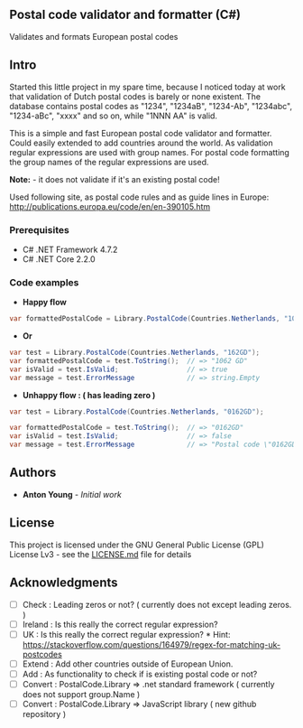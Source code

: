 ## Postal code validator and formatter (C#)

Validates and formats European postal codes

## Intro

Started this little project in my spare time, because I noticed today at work that validation of Dutch postal codes is barely or none existent. The database contains postal codes as "1234", "1234aB", "1234-Ab", "1234abc", "1234-aBc", "xxxx" and so on, while "1NNN AA" is valid.

This is a simple and fast European postal code validator and formatter. Could easily extended to add countries around the world.
As validation regular expressions are used with group names. For postal code formatting the group names of the regular expressions are used.

**Note:** - it does not validate if it's an existing postal code!

Used following site, as postal code rules and as guide lines in Europe: http://publications.europa.eu/code/en/en-390105.htm

### Prerequisites

* C# .NET Framework 4.7.2
* C# .NET Core 2.2.0

### Code examples

* **Happy flow**

```csharp
var formattedPostalCode = Library.PostalCode(Countries.Netherlands, "1062GD").ToString(); // => "1062 GD"
```

* **Or** 

```csharp
var test = Library.PostalCode(Countries.Netherlands, "162GD");
var formattedPostalCode = test.ToString();  // => "1062 GD"
var isValid = test.IsValid;                 // => true					
var message = test.ErrorMessage             // => string.Empty		
```

* **Unhappy flow	: ( has leading zero )**

```csharp
var test = Library.PostalCode(Countries.Netherlands, "0162GD");

var formattedPostalCode = test.ToString();  // => "0162GD"
var isValid = test.IsValid;                 // => false					
var message = test.ErrorMessage             // => "Postal code \"0162GD\" is not valid. Example \"1234 AB\"."		
```

## Authors

* **Anton Young** - *Initial work*

## License

This project is licensed under the GNU General Public License (GPL) License Lv3 - see the [LICENSE.md](LICENSE.md) file for details

## Acknowledgments

- [ ] Check	  : Leading zeros or not? ( currently does not except leading zeros. )
- [ ] Ireland	: Is this really the correct regular expression?
- [ ] UK		  : Is this really the correct regular expression? * Hint: https://stackoverflow.com/questions/164979/regex-for-matching-uk-postcodes	
- [ ] Extend	: Add other countries outside of European Union.
- [ ] Add		  : As functionality to check if is existing postal code or not?		
- [ ] Convert	: PostalCode.Library => .net standard framework ( currently does not support group.Name )
- [ ] Convert	: PostalCode.Library => JavaScript library ( new github repository )
